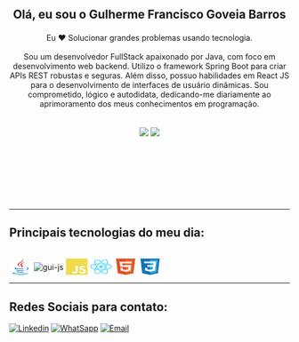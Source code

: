 ##             <p align="center">        Olá, eu sou o Gulherme Francisco Goveia Barros   </p>

<p align="center">Eu ❤️ Solucionar grandes problemas usando tecnologia. <br><br>  Sou um desenvolvedor FullStack apaixonado por Java, com foco em desenvolvimento web backend. Utilizo o framework Spring Boot para criar APIs REST robustas e seguras. Além disso, possuo habilidades em React JS para o desenvolvimento de interfaces de usuário dinâmicas. Sou comprometido, lógico e autodidata, dedicando-me diariamente ao aprimoramento dos meus conhecimentos em programação.</p>&nbsp;

<div  align="center" style="margin-bottom:100px">
<img width=55% align="center"  src="https://github-readme-streak-stats.herokuapp.com?user=GuilhermeFrBarros&theme=dracula&mode=weekly" />
<img width=40% align="center" src="https://github-readme-stats-git-main-rafaelalexandrino.vercel.app/api/top-langs/?username=GuilhermeFrBarros&show_icons=true&theme=dracula&layout=compact" />
 </div>
  &nbsp;
 &nbsp;

--------------------------------

 ## Principais tecnologias do meu dia:
<div style="display: inline_block"> <br>
  <img align="center" alt="Gui-Java" height="30" width="40" margin_button="4"
   src="https://raw.githubusercontent.com/devicons/devicon/master/icons/java/java-original.svg">
 <img align="center" alt="gui-js" height="30" width="40" src="https://www.svgrepo.com/show/354380/spring-icon.svg"> 
 <img align="center" alt="gui-js" height="30" width="40" src="https://raw.githubusercontent.com/devicons/devicon/master/icons/javascript/javascript-plain.svg"> 
  <!--<img align="center" alt="gui-Ts" height="30" width="40" src="https://raw.githubusercontent.com/devicons/devicon/master/icons/typescript/typescript-plain.svg"> -->
  <img align="center" alt="gui-React" height="30" width="40" src="https://raw.githubusercontent.com/devicons/devicon/master/icons/react/react-original.svg">
  <img align="center" alt="Gui-HTML" height="30" width="40" src="https://raw.githubusercontent.com/devicons/devicon/master/icons/html5/html5-original.svg">
  <img align="center" alt="Gui-CSS" height="30" width="40" src="https://raw.githubusercontent.com/devicons/devicon/master/icons/css3/css3-original.svg">
 <!-- <img align="center" alt="Gui-Csharp" height="30" width="40" src="https://raw.githubusercontent.com/devicons/devicon/master/icons/csharp/csharp-original.svg"> -->
   
    
</div>

----------------------------------------------------------------------

## Redes Sociais  para contato:
 [![Linkedin](https://img.shields.io/badge/LinkedIn-0077B5?style=for-the-badge&logo=linkedin&logoColor=white)](https://www.linkedin.com/in/guilherme-fg-barros/) [![WhatSapp](https://img.shields.io/badge/WhatsApp-25D366?style=for-the-badge&logo=whatsapp&logoColor=white)](https://api.whatsapp.com/send/?phone=5544999942377&text&type=phone_number&app_absent=0) [![Email](https://img.shields.io/badge/Gmail-D14836?style=for-the-badge&logo=gmail&logoColor=white)](https://docs.google.com/document/d/1rPu1ThGzlKFoV6Nof6apQ86YTR-tA3hyCm-1dVcvUbY/edit?usp=sharing) 




 




